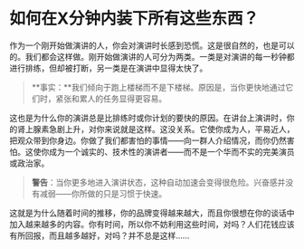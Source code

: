 # 如何在X分钟内装下所有这些东西？

作为一个刚开始做演讲的人，你会对演讲时长感到恐慌。这是很自然的，也是可以的。我们都会这样做。刚开始做演讲的人可分为两类。一类是对演讲的每一秒钟都进行排练，但却被打断，另一类是在演讲中显得太快了。

> **事实：**我们倾向于跑上楼梯而不是下楼梯。原因是，当你更快地通过它们时，紧张和累人的任务显得更容易。

这也是为什么你的演讲总是比排练时或你计划的要快的原因。在讲台上演讲时，你的肾上腺素急剧上升，对你来说就是这样。这没关系。它使你成为人，平易近人，把观众带到你身边。你做了我们都害怕的事情——向一群人介绍情况，而你仍然害怕。这使你成为一个诚实的、技术性的演讲者——而不是一个华而不实的完美演员或政治家。

> **警告**：当你更多地进入演讲状态，这种自动加速会变得很危险。兴奋感并没有减弱——你所做的只是习惯于快速。

这就是为什么随着时间的推移，你的品牌变得越来越大，而且你很想在你的谈话中加入越来越多的内容。你有时间，所以你不妨利用这些时间，对吗？人们花钱应该有所回报，而且越多越好，对吗？并不总是这样……